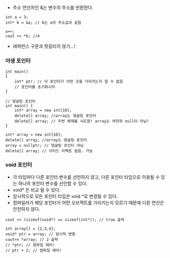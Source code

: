 - 주소 연산자인 &는 변수의 주소를 반환한다.
```
int a = 3;
int* b = &a; // b는 a의 주소값과 같음

a++;
cout << *b; //4
```
- 레퍼런스 구문과 헛갈리지 않기...!

### 야생 포인터
```
int main() 
{
	int* ptr; // 이 포인터가 어떤 곳을 가리키는지 알 수 없음
	// 포인터를 초기화시자
}

// 댕글링 포인터
int main() {
	int* array = new int[10];
	delete[] array; //array는 댕글링 포인터
	delete[] array; // 두번 해제를 시도함! array는 여전히 null이 아님!
}

int* array = new int[10];
delete[] array; //array는 댕글링 포인터
array = nullptr; // 댕글링 포인터 아님
delete[] array; // 사이드 이펙트 없음. 가능
```
### void 포인터
- 각 타입마다 다른 포인터 변수를 선언하지 않고, 다른 포인터 타입으로 이용될 수 있는 하나의 포인터 변수를 선언할 수 있다.
- void* 은 비교 될 수 있다.
- 암시적으로 모든 포인터 타입은 void
*로 변경될 수 있다.
- 컴파일러가 해당 포인터가 어떤 오브젝트를 가리키는지 모르기 때문에 다른 연산은 안전하지 않다.
```
cout << (sizeof(void*) == sizeof(int*)); // true 출력

int array[] = {2,3,4};
void* ptr = array; // 암시적 변환
cout<< *array; // 2 출력
// *ptr; // 컴파일 에러!
// ptr + 2; // 컴파일 에러!
```